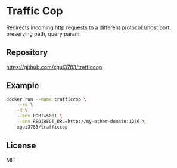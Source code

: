 # Traffic Cop

Redirects incoming http requests to a different protocol://host:port, preserving path, query param.

## Repository

https://github.com/xgui3783/trafficcop

## Example

```sh
docker run --name trafficcop \
    --rm \
    -d \
    --env PORT=5001 \
    --env REDIRECT_URL=http://my-other-domain:1256 \
    xgui3783/trafficcop
```

## License

MIT
